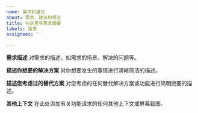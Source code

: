 ```yaml
---
name: 需求和建议
about: 需求、建议和想法
title: 在这里写需求摘要
labels: 需求
assignees: ''

---
```


**需求描述**
对需求的描述。如需求的场景、解决的问题等。

**描述你想要的解决方案**
对你想要发生的事情进行清晰简洁的描述。

**描述您考虑过的替代方案**
对您考虑的任何替代解决方案或功能进行简明扼要的描述。

 **其他上下文**
在此处添加有关功能请求的任何其他上下文或屏幕截图。
